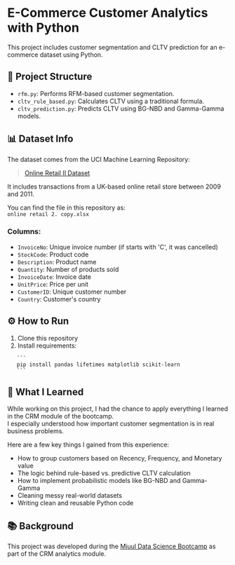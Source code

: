 # E-Commerce Customer Analytics with Python

This project includes customer segmentation and CLTV prediction for an e-commerce dataset using Python.

## 📁 Project Structure

- `rfm.py`: Performs RFM-based customer segmentation.
- `cltv_rule_based.py`: Calculates CLTV using a traditional formula.
- `cltv_prediction.py`: Predicts CLTV using BG-NBD and Gamma-Gamma models.

## 📊 Dataset Info

The dataset comes from the UCI Machine Learning Repository:
> [Online Retail II Dataset](https://archive.ics.uci.edu/ml/datasets/Online+Retail+II)

It includes transactions from a UK-based online retail store between 2009 and 2011.

You can find the file in this repository as:  
`online retail 2. copy.xlsx`

### Columns:
- `InvoiceNo`: Unique invoice number (if starts with 'C', it was cancelled)
- `StockCode`: Product code
- `Description`: Product name
- `Quantity`: Number of products sold
- `InvoiceDate`: Invoice date
- `UnitPrice`: Price per unit
- `CustomerID`: Unique customer number
- `Country`: Customer's country

## ⚙️ How to Run

1. Clone this repository  
2. Install requirements:  
<pre><code>   ```
   pip install pandas lifetimes matplotlib scikit-learn
   ```</code></pre>


## 🧠 What I Learned

While working on this project, I had the chance to apply everything I learned in the CRM module of the bootcamp.  
I especially understood how important customer segmentation is in real business problems.

Here are a few key things I gained from this experience:
- How to group customers based on Recency, Frequency, and Monetary value
- The logic behind rule-based vs. predictive CLTV calculation
- How to implement probabilistic models like BG-NBD and Gamma-Gamma
- Cleaning messy real-world datasets
- Writing clean and reusable Python code

## 📚 Background

This project was developed during the [Miuul Data Science Bootcamp](https://miuul.com) as part of the CRM analytics module.

